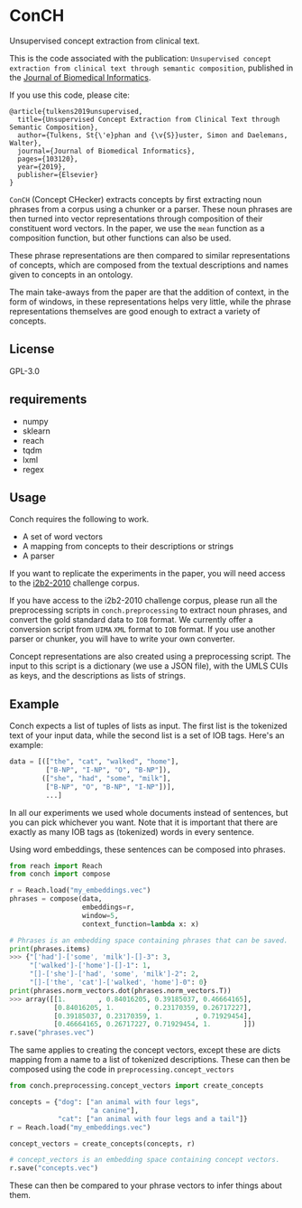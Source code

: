 # ConCH

Unsupervised concept extraction from clinical text.

This is the code associated with the publication: `Unsupervised concept extraction from clinical text through semantic composition`, published in the [Journal of Biomedical Informatics](https://www.sciencedirect.com/science/article/pii/S1532046419300383).

If you use this code, please cite:

```
@article{tulkens2019unsupervised,
  title={Unsupervised Concept Extraction from Clinical Text through Semantic Composition},
  author={Tulkens, St{\'e}phan and {\v{S}}uster, Simon and Daelemans, Walter},
  journal={Journal of Biomedical Informatics},
  pages={103120},
  year={2019},
  publisher={Elsevier}
}
```

`ConCH` (Concept CHecker) extracts concepts by first extracting noun phrases from a corpus using a chunker or a parser. These noun phrases are then turned into vector representations through composition of their constituent word vectors. In the paper, we use the `mean` function as a composition function, but other functions can also be used.

These phrase representations are then compared to similar representations of concepts, which are composed from the textual descriptions and names given to concepts in an ontology.

The main take-aways from the paper are that the addition of context, in the form of windows, in these representations helps very little, while the phrase representations themselves are good enough to extract a variety of concepts.

## License

GPL-3.0

## requirements

* numpy
* sklearn
* reach
* tqdm
* lxml
* regex

## Usage

Conch requires the following to work.

* A set of word vectors
* A mapping from concepts to their descriptions or strings
* A parser

If you want to replicate the experiments in the paper, you will need access to the [i2b2-2010](https://www.i2b2.org/NLP/DataSets/Main.php) challenge corpus.

If you have access to the i2b2-2010 challenge corpus, please run all the preprocessing scripts in `conch.preprocessing` to extract noun phrases, and convert the gold standard data to `IOB` format. We currently offer a conversion script from `UIMA` `XML` format to `IOB` format. If you use another parser or chunker, you will have to write your own converter.

Concept representations are also created using a preprocessing script. The input to this script is a dictionary (we use a JSON file), with the UMLS CUIs as keys, and the descriptions as lists of strings.

## Example

Conch expects a list of tuples of lists as input.
The first list is the tokenized text of your input data, while the second list is a set of IOB tags.
Here's an example:

```python
data = [(["the", "cat", "walked", "home"],
         ["B-NP", "I-NP", "O", "B-NP"]),
        (["she", "had", "some", "milk"],
         ["B-NP", "O", "B-NP", "I-NP"])],
         ...]
```


In all our experiments we used whole documents instead of sentences, but you can pick whichever you want.
Note that it is important that there are exactly as many IOB tags as (tokenized) words in every sentence.

Using word embeddings, these sentences can be composed into phrases.

```python
from reach import Reach
from conch import compose

r = Reach.load("my_embeddings.vec")
phrases = compose(data,
                  embeddings=r,
                  window=5,
                  context_function=lambda x: x)

# Phrases is an embedding space containing phrases that can be saved.
print(phrases.items)
>>> {"['had']-['some', 'milk']-[]-3": 3,
     "['walked']-['home']-[]-1": 1,
     "[]-['she']-['had', 'some', 'milk']-2": 2,
     "[]-['the', 'cat']-['walked', 'home']-0": 0}
print(phrases.norm_vectors.dot(phrases.norm_vectors.T))
>>> array([[1.        , 0.84016205, 0.39185037, 0.46664165],
           [0.84016205, 1.        , 0.23170359, 0.26717227],
           [0.39185037, 0.23170359, 1.        , 0.71929454],
           [0.46664165, 0.26717227, 0.71929454, 1.        ]])
r.save("phrases.vec")

```

The same applies to creating the concept vectors, except these are dicts mapping from a name to a list of tokenized descriptions.
These can then be composed using the code in `preprocessing.concept_vectors`

```python
from conch.preprocessing.concept_vectors import create_concepts

concepts = {"dog": ["an animal with four legs",
                    "a canine"],
            "cat": ["an animal with four legs and a tail"]}
r = Reach.load("my_embeddings.vec")

concept_vectors = create_concepts(concepts, r)

# concept_vectors is an embedding space containing concept vectors.
r.save("concepts.vec")
```

These can then be compared to your phrase vectors to infer things about them.
